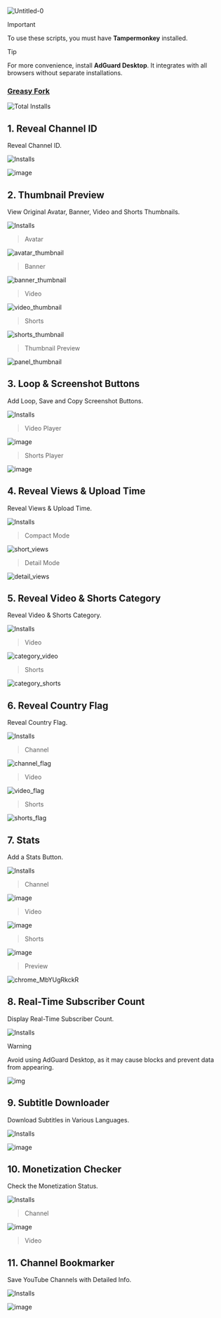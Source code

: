 ![Untitled-0](https://github.com/user-attachments/assets/1db0a45e-1c0c-4298-bce9-f119d121e7af)

> [!IMPORTANT]
> To use these scripts, you must have **Tampermonkey** installed.

> [!TIP]
> For more convenience, install **AdGuard Desktop**. It integrates with all browsers without separate installations.

### [Greasy Fork](https://greasyfork.org/en/users/1382928)

![Total Installs](http://forkstats.afkarxyz.fun/total/1382928)

## 1. Reveal Channel ID

Reveal Channel ID.

![Installs](http://forkstats.afkarxyz.fun/installs/513116)

![image](https://github.com/user-attachments/assets/7142abed-f2b4-46b8-a262-4db2132f6672)

## 2. Thumbnail Preview

View Original Avatar, Banner, Video and Shorts Thumbnails.

![Installs](http://forkstats.afkarxyz.fun/installs/513113)

> Avatar

![avatar_thumbnail](https://github.com/user-attachments/assets/1461eacc-79ae-45e8-bcb1-ec2fc7ace422)

> Banner

![banner_thumbnail](https://github.com/user-attachments/assets/b228e95e-822d-4504-ba28-822cb22c1bec)

> Video

![video_thumbnail](https://github.com/user-attachments/assets/a398c4a0-6227-4abe-80fe-a6ca47235439)

> Shorts

![shorts_thumbnail](https://github.com/user-attachments/assets/7e24df69-4ad3-4f8c-83ab-c4a6ce51f24e)

> Thumbnail Preview

![panel_thumbnail](https://github.com/user-attachments/assets/63d2ca7b-6c9e-4528-b303-3553c0478aa8)

## 3. Loop & Screenshot Buttons

Add Loop, Save and Copy Screenshot Buttons.

![Installs](http://forkstats.afkarxyz.fun/installs/513114)

> Video Player

![image](https://github.com/user-attachments/assets/0eac6cbb-4984-4be1-a517-dc3397245832)

> Shorts Player

![image](https://github.com/user-attachments/assets/e72dadc9-44db-46cd-87cc-68ee0b973141)

## 4. Reveal Views & Upload Time

Reveal Views & Upload Time.

![Installs](http://forkstats.afkarxyz.fun/installs/513133)

> Compact Mode

![short_views](https://github.com/user-attachments/assets/1b9338c9-39d1-426f-b460-0a0344c0d431)

> Detail Mode

![detail_views](https://github.com/user-attachments/assets/176e0a7b-c79c-46de-b3b6-6366f3a93cf9)

## 5. Reveal Video & Shorts Category

Reveal Video & Shorts Category.

![Installs](http://forkstats.afkarxyz.fun/installs/513134)

> Video

![category_video](https://github.com/user-attachments/assets/66da0bda-0148-4ae3-b0f6-36d73a6e7dad)

> Shorts

![category_shorts](https://github.com/user-attachments/assets/97421cd2-9c1b-4178-99ff-23b8d0492fef)

## 6. Reveal Country Flag

Reveal Country Flag.

![Installs](http://forkstats.afkarxyz.fun/installs/515505)

> Channel

![channel_flag](https://github.com/user-attachments/assets/021fe329-f3bd-47bf-9599-083d4d456745)

> Video

![video_flag](https://github.com/user-attachments/assets/3a89634d-3e34-49a2-b8ca-9eb1ce37c5f5)

> Shorts

![shorts_flag](https://github.com/user-attachments/assets/97897325-084a-4fe4-8a05-1db76adc3be9)

## 7. Stats

Add a Stats Button.

![Installs](http://forkstats.afkarxyz.fun/installs/513154)

> Channel

![image](https://github.com/user-attachments/assets/66268907-e934-488e-824e-e1e84743cb18)

> Video

![image](https://github.com/user-attachments/assets/47b087d4-dd8f-44a3-97fb-7c92e6b1de5d)

> Shorts

![image](https://github.com/user-attachments/assets/b0a443eb-1f82-4821-8c43-313b4859986d)

> Preview

![chrome_MbYUgRkckR](https://github.com/user-attachments/assets/24e2662a-8686-499c-add4-f7b4bbff81df)

## 8. Real-Time Subscriber Count

Display Real-Time Subscriber Count.

![Installs](http://forkstats.afkarxyz.fun/installs/516477)

> [!WARNING]
> Avoid using AdGuard Desktop, as it may cause blocks and prevent data from appearing.

![img](https://github.com/user-attachments/assets/0c02063b-3c4c-4907-95d4-d2afcbde4924)

## 9. Subtitle Downloader

Download Subtitles in Various Languages.

![Installs](http://forkstats.afkarxyz.fun/installs/516645)

![image](https://github.com/user-attachments/assets/97d401a4-f0b2-48cf-a22b-acfe8203a0a3)

## 10. Monetization Checker

Check the Monetization Status.

![Installs](http://forkstats.afkarxyz.fun/installs/527269)

> Channel

![image](https://github.com/user-attachments/assets/73f276c3-0c5c-469a-9c87-74087fa535ee)

> Video

## 11. Channel Bookmarker

Save YouTube Channels with Detailed Info.

![Installs](http://forkstats.afkarxyz.fun/installs/549772)

![image](https://github.com/user-attachments/assets/b75d0f51-9457-4036-b155-f4ee6cbbc1fa)
